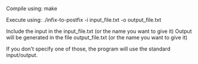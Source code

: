 Compile using:
  make
  
Execute using:
  ./infix-to-postfix -i input_file.txt -o output_file.txt
  
Include the input in the input_file.txt (or the name you want to give it)
Output will be generated in the file output_file.txt (or the name you want to give it)

If you don't specify one of those, the program will use the standard input/output.
